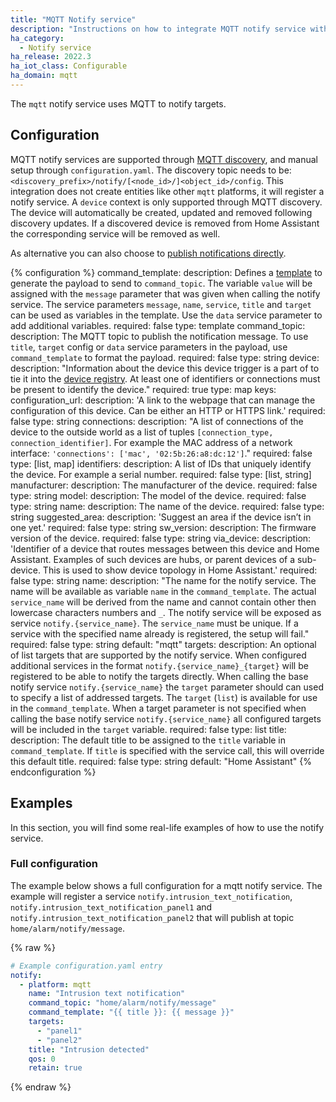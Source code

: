 ```yaml
---
title: "MQTT Notify service"
description: "Instructions on how to integrate MQTT notify service within Home Assistant."
ha_category:
  - Notify service
ha_release: 2022.3
ha_iot_class: Configurable
ha_domain: mqtt
---
```


The `mqtt` notify service uses MQTT to notify targets.

## Configuration

MQTT notify services are supported through [MQTT discovery](/docs/mqtt/discovery/), and manual setup through `configuration.yaml`.
The discovery topic needs to be: `<discovery_prefix>/notify/[<node_id>/]<object_id>/config`. This integration does not create entities like other `mqtt` platforms, it will register a notify service. A `device` context is only supported through MQTT discovery. The device will automatically be created, updated and removed following discovery updates. If a discovered device is removed from Home Assistant the corresponding service will be removed as well.

As alternative you can also choose to [publish notifications directly](/examples/notify.mqtt).

{% configuration %}
command_template:
  description: Defines a [template](/docs/configuration/templating/#processing-incoming-data) to generate the payload to send to `command_topic`. The variable `value` will be assigned with the `message` parameter that was given when calling the notify service. The service parameters `message`, `name`, `service`, `title` and `target` can be used as variables in the template. Use the `data` service parameter to add additional variables.
  required: false
  type: template
command_topic:
  description: The MQTT topic to publish the notification message. To use `title`, `target` config or `data` service parameters in the payload, use `command_template` to format the payload.
  required: false
  type: string
device:
  description: "Information about the device this device trigger is a part of to tie it into the [device registry](https://developers.home-assistant.io/docs/en/device_registry_index.html). At least one of identifiers or connections must be present to identify the device."
  required: true
  type: map
  keys:
    configuration_url:
      description: 'A link to the webpage that can manage the configuration of this device. Can be either an HTTP or HTTPS link.'
      required: false
      type: string
    connections:
      description: "A list of connections of the device to the outside world as a list of tuples `[connection_type, connection_identifier]`. For example the MAC address of a network interface: `'connections': ['mac', '02:5b:26:a8:dc:12']`."
      required: false
      type: [list, map]
    identifiers:
      description: A list of IDs that uniquely identify the device. For example a serial number.
      required: false
      type: [list, string]
    manufacturer:
      description: The manufacturer of the device.
      required: false
      type: string
    model:
      description: The model of the device.
      required: false
      type: string
    name:
      description: The name of the device.
      required: false
      type: string
    suggested_area:
      description: 'Suggest an area if the device isn’t in one yet.'
      required: false
      type: string
    sw_version:
      description: The firmware version of the device.
      required: false
      type: string
    via_device:
      description: 'Identifier of a device that routes messages between this device and Home Assistant. Examples of such devices are hubs, or parent devices of a sub-device. This is used to show device topology in Home Assistant.'
      required: false
      type: string
name:
  description: "The name for the notify service. The name will be available as variable `name` in the `command_template`. The actual `service_name` will be derived from the name and cannot contain other then lowercase characters numbers and `_`. The notify service will be exposed as service `notify.{service_name}`. The `service_name` must be unique. If a service with the specified name already is registered, the setup will fail."
  required: false
  type: string
  default: "mqtt"
targets:
  description: An optional of list targets that are supported by the notify service. When configured additional services in the format `notify.{service_name}_{target}` will be registered to be able to notify the targets directly. When calling the base notify service `notify.{service_name}` the `target` parameter should can used to specify a list of addressed targets. The `target` (`list`) is available for use in the `command_template`. When a target parameter is not specified when calling the base notify service `notify.{service_name}` all configured targets will be included in the `target` variable.
  required: false
  type: list
title:
  description: The default title to be assigned to the `title` variable in `command_template`. If `title` is specified with the service call, this will override this default title.
  required: false
  type: string
  default: "Home Assistant"
{% endconfiguration %}

## Examples

In this section, you will find some real-life examples of how to use the notify service.

### Full configuration

The example below shows a full configuration for a mqtt notify service. The example will register a service `notify.intrusion_text_notification`, `notify.intrusion_text_notification_panel1` and `notify.intrusion_text_notification_panel2` that will publish at topic `home/alarm/notify/message`.

{% raw %}

```yaml
# Example configuration.yaml entry
notify:
  - platform: mqtt
    name: "Intrusion text notification"
    command_topic: "home/alarm/notify/message"
    command_template: "{{ title }}: {{ message }}"
    targets:
      - "panel1"
      - "panel2"
    title: "Intrusion detected"
    qos: 0
    retain: true
```

{% endraw %}
